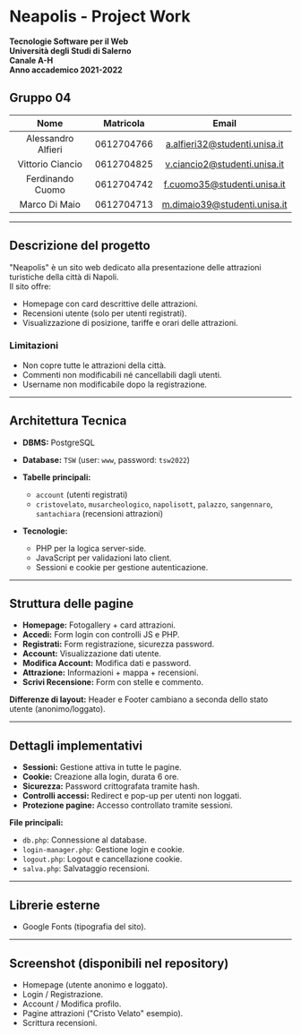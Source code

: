 # Neapolis - Project Work

**Tecnologie Software per il Web**  
**Università degli Studi di Salerno**  
**Canale A-H**  
**Anno accademico 2021-2022**

## Gruppo 04
| Nome | Matricola | Email |
|:----:|:---------:|:-----:|
| Alessandro Alfieri | 0612704766 | a.alfieri32@studenti.unisa.it |
| Vittorio Ciancio | 0612704825 | v.ciancio2@studenti.unisa.it |
| Ferdinando Cuomo | 0612704742 | f.cuomo35@studenti.unisa.it |
| Marco Di Maio | 0612704713 | m.dimaio39@studenti.unisa.it |

---

## Descrizione del progetto

"Neapolis" è un sito web dedicato alla presentazione delle attrazioni turistiche della città di Napoli.  
Il sito offre:
- Homepage con card descrittive delle attrazioni.
- Recensioni utente (solo per utenti registrati).
- Visualizzazione di posizione, tariffe e orari delle attrazioni.

### Limitazioni
- Non copre tutte le attrazioni della città.
- Commenti non modificabili né cancellabili dagli utenti.
- Username non modificabile dopo la registrazione.

---

## Architettura Tecnica

- **DBMS:** PostgreSQL
- **Database:** `TSW` (user: `www`, password: `tsw2022`)
- **Tabelle principali:**
  - `account` (utenti registrati)
  - `cristovelato`, `musarcheologico`, `napolisott`, `palazzo`, `sangennaro`, `santachiara` (recensioni attrazioni)

- **Tecnologie:**
  - PHP per la logica server-side.
  - JavaScript per validazioni lato client.
  - Sessioni e cookie per gestione autenticazione.

---

## Struttura delle pagine

- **Homepage:** Fotogallery + card attrazioni.
- **Accedi:** Form login con controlli JS e PHP.
- **Registrati:** Form registrazione, sicurezza password.
- **Account:** Visualizzazione dati utente.
- **Modifica Account:** Modifica dati e password.
- **Attrazione:** Informazioni + mappa + recensioni.
- **Scrivi Recensione:** Form con stelle e commento.

**Differenze di layout:** Header e Footer cambiano a seconda dello stato utente (anonimo/loggato).

---

## Dettagli implementativi

- **Sessioni:** Gestione attiva in tutte le pagine.
- **Cookie:** Creazione alla login, durata 6 ore.
- **Sicurezza:** Password crittografata tramite hash.
- **Controlli accessi:** Redirect e pop-up per utenti non loggati.
- **Protezione pagine:** Accesso controllato tramite sessioni.

**File principali:**
- `db.php`: Connessione al database.
- `login-manager.php`: Gestione login e cookie.
- `logout.php`: Logout e cancellazione cookie.
- `salva.php`: Salvataggio recensioni.

---

## Librerie esterne

- Google Fonts (tipografia del sito).

---

## Screenshot (disponibili nel repository)

- Homepage (utente anonimo e loggato).
- Login / Registrazione.
- Account / Modifica profilo.
- Pagine attrazioni ("Cristo Velato" esempio).
- Scrittura recensioni.